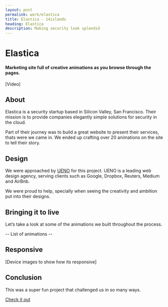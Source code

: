 ```yaml
---
layout: post
permalink: work/elastica
title: Elastica - 14islands
heading: Elastica
description: Making security look splendid
---
```


# Elastica

#### Marketing site full of creative animations as you browse through the pages.

[Video]

## About

Elastica is a security startup based in Silicon Valley, San Francisco. Their mission is to provide companies elegantly simple solutions for security in the cloud. 

Part of their journey was to build a great website to present their services, thats were we came in. We ended up crafting over 20 animations on the site to tell their story.

## Design

We were approached by [UENO](http://ueno.co) for this project. UENO is a leading web design agency, serving clients such as Google, Dropbox, Reuters, Medium and AirBnb.

We were proud to help, specially when seeing the creativity and ambition put into their designs. 


## Bringing it to live

Let’s take a look at some of the animations we built throughout the process.

-- List of animations --

## Responsive

[Device images to show how its responsive]

## Conclusion

This was a super fun project that challenged us in so many ways.

[Check it out](http://elastica.net/) 